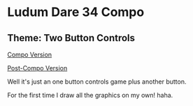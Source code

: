 Ludum Dare 34 Compo
==
Theme: Two Button Controls
--



[Compo Version](http://scars377.github.io/ld34_compo)

[Post-Compo Version](http://maoz.tw/ld34scars/)

Well it's just an one button controls game plus another button.

For the first time I draw all the graphics on my own! haha.
